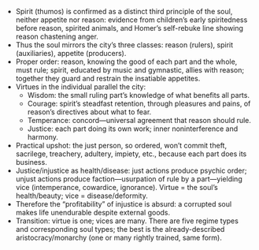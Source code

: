 - Spirit (thumos) is confirmed as a distinct third principle of the soul, neither appetite nor reason: evidence from children’s early spiritedness before reason, spirited animals, and Homer’s self-rebuke line showing reason chastening anger.
- Thus the soul mirrors the city’s three classes: reason (rulers), spirit (auxiliaries), appetite (producers).
- Proper order: reason, knowing the good of each part and the whole, must rule; spirit, educated by music and gymnastic, allies with reason; together they guard and restrain the insatiable appetites.
- Virtues in the individual parallel the city:
  - Wisdom: the small ruling part’s knowledge of what benefits all parts.
  - Courage: spirit’s steadfast retention, through pleasures and pains, of reason’s directives about what to fear.
  - Temperance: concord—universal agreement that reason should rule.
  - Justice: each part doing its own work; inner noninterference and harmony.
- Practical upshot: the just person, so ordered, won’t commit theft, sacrilege, treachery, adultery, impiety, etc., because each part does its business.
- Justice/injustice as health/disease: just actions produce psychic order; unjust actions produce faction—usurpation of rule by a part—yielding vice (intemperance, cowardice, ignorance). Virtue = the soul’s health/beauty; vice = disease/deformity.
- Therefore the “profitability” of injustice is absurd: a corrupted soul makes life unendurable despite external goods.
- Transition: virtue is one; vices are many. There are five regime types and corresponding soul types; the best is the already-described aristocracy/monarchy (one or many rightly trained, same form).